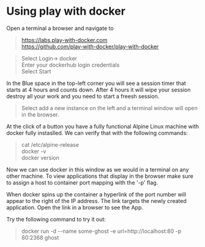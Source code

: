 # Using play with docker

Open a terminal a browser and navigate to 
> https://labs.play-with-docker.com \
>https://github.com/play-with-docker/play-with-docker

>Select Login-> docker \
> Enter your dockerhub login credentials \
> Select Start

In the Blue space in the top-left corner you will see a session timer that starts at 4 hours and counts down. After 4 hours it will wipe your session destroy all your work and you need to start a freesh session.

> Select add a new instance on the left and a terminal window will open in the browser.

At the click of a button you have a fully functional Alpine Linux machine with docker fully instaslled. We can verify that with the following commands:

> cat /etc/alpine-release \
> docker -v \
> docker version

Now we can use docker in this window as we would in a terminal on any other machine. To view applications that display in the browser make sure to assign a host to container port mapping with the '-p' flag.

When docker spins up the container a hyperlink of the port number will appear to the right of the IP address. The link targets the newly created application. Open the link in a browser to see the App.

Try the following command to try it out:

> docker run -d --name some-ghost -e url=http://localhost:80 -p 80:2368 ghost
